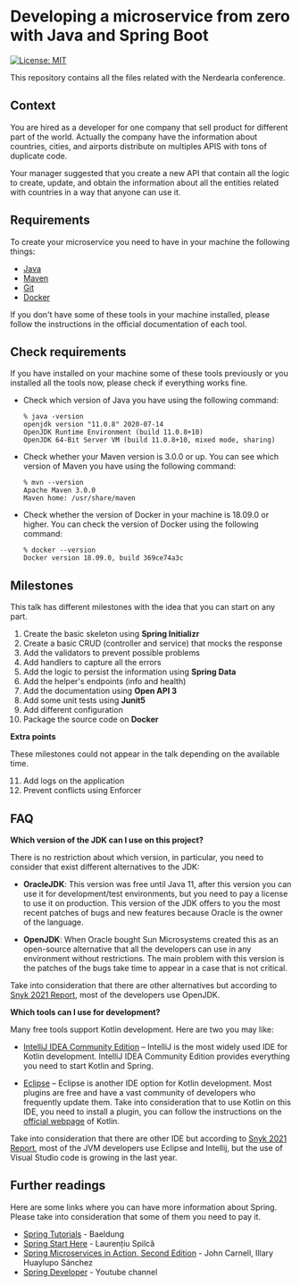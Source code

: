 # Developing a microservice from zero with Java and Spring Boot

[![License: MIT](https://img.shields.io/badge/License-MIT-yellow.svg)](https://opensource.org/licenses/MIT)

This repository contains all the files related with the Nerdearla conference.

## Context

You are hired as a developer for one company that sell product for different part of the world. Actually the company have the information about countries, cities, and airports distribute on multiples APIS with tons of duplicate code.

Your manager suggested that you create a new API that contain all the logic to create, update, and obtain the information about all the entities related with countries in a way that anyone can use it.


## Requirements

To create your microservice you need to have in your machine the following things:
- [Java](https://www.oracle.com/ar/java/technologies/javase-jdk11-downloads.html)
- [Maven](https://maven.apache.org/)
- [Git](https://git-scm.com/)
- [Docker](https://www.docker.com/)

If you don't have some of these tools in your machine installed, please follow the instructions in the official documentation of each tool.

## Check requirements

If you have installed on your machine some of these tools previously or you installed all the tools now, please check if everything works fine.
- Check which version of Java you have using the following command:
   ````
   % java -version
   openjdk version "11.0.8" 2020-07-14
   OpenJDK Runtime Environment (build 11.0.8+10)
   OpenJDK 64-Bit Server VM (build 11.0.8+10, mixed mode, sharing)
   ````
- Check whether your Maven version is 3.0.0 or up. You can see which version of Maven you have using the following command:
   ````
   % mvn --version
   Apache Maven 3.0.0
   Maven home: /usr/share/maven
   ````
- Check whether the version of Docker in your machine is 18.09.0 or higher. You can check the version of Docker using the following command:

   ````
   % docker --version
   Docker version 18.09.0, build 369ce74a3c
   ````

## Milestones

This talk has different milestones with the idea that you can start on any part.

1. Create the basic skeleton using **Spring Initializr**
2. Create a basic CRUD (controller and service) that mocks the response
3. Add the validators to prevent possible problems
4. Add handlers to capture all the errors
5. Add the logic to persist the information using **Spring Data**
6. Add the helper's endpoints (info and health)
7. Add the documentation using **Open API 3**
8. Add some unit tests using **Junit5**
9. Add different configuration
10. Package the source code on **Docker**

**Extra points**

These milestones could not appear in the talk depending on the available time.

11. Add logs on the application
12. Prevent conflicts using Enforcer

## FAQ

**Which version of the JDK can I use on this project?**

There is no restriction about which version, in particular, you need to consider that exist different alternatives to the JDK:
* **OracleJDK**: This version was free until Java 11, after this version you can use it for development/test environments, but you need to pay a license to use it on production. This version of the JDK offers to you the most recent patches of bugs and new features because Oracle is the owner of the language.


* **OpenJDK**: When Oracle bought Sun Microsystems created this as an open-source alternative that all the developers can use in any environment without restrictions. The main problem with this version is the patches of the bugs take time to appear in a case that is not critical.


Take into consideration that there are other alternatives but according to [Snyk 2021 Report](https://res.cloudinary.com/snyk/image/upload/v1623860216/reports/jvm-ecosystem-report-2021.pdf), most of the developers use OpenJDK.


**Which tools can I use for development?**

Many free tools support Kotlin development. Here are two you may like:
- [IntelliJ IDEA Community Edition](https://www.jetbrains.com/idea/) – IntelliJ is the most widely used IDE for Kotlin development. IntelliJ IDEA Community Edition provides everything you need to start Kotlin and Spring.


- [Eclipse](https://www.eclipse.org/downloads/) – Eclipse is another IDE option for Kotlin development. Most plugins are free and have a vast community of developers who frequently update them. Take into consideration that to use Kotlin on this IDE, you need to install a plugin, you can follow the instructions on the [official webpage](https://kotlinlang.org/docs/eclipse.html) of Kotlin.

Take into consideration that there are other IDE but according to [Snyk 2021 Report](https://res.cloudinary.com/snyk/image/upload/v1623860216/reports/jvm-ecosystem-report-2021.pdf), most of the JVM developers use Eclipse and Intellij, but the use of Visual Studio code is growing in the last year.


## Further readings

Here are some links where you can have more information about Spring. Please take into consideration that some of them you need to pay it.

- [Spring Tutorials](https://www.baeldung.com/spring-tutorial) - Baeldung
- [Spring Start Here](https://www.manning.com/books/spring-start-here?query=spring) - Laurențiu Spilcă
- [Spring Microservices in Action, Second Edition](https://www.manning.com/books/spring-microservices-in-action-second-edition?query=spring) - John Carnell, Illary Huaylupo Sánchez
- [Spring Developer](https://www.youtube.com/user/SpringSourceDev/videos) - Youtube channel
